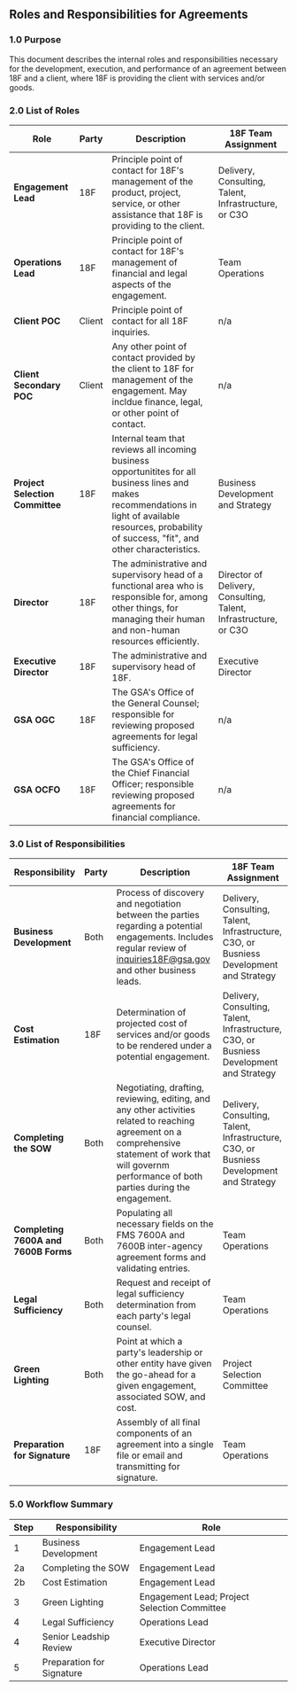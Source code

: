 ## Roles and Responsibilities for Agreements

### 1.0 Purpose

This document describes the internal roles and responsibilities necessary for the development, execution, and performance of an agreement between 18F and a client, where 18F is providing the client with services and/or goods.

### 2.0 List of Roles

Role | Party | Description | 18F Team Assignment
---- | ----- | ----------- | -------------------
**Engagement Lead** | 18F | Principle point of contact for 18F's management of the product, project, service, or other assistance that 18F is providing to the client. | Delivery, Consulting, Talent, Infrastructure, or C3O 
**Operations Lead** | 18F | Principle point of contact for 18F's management of financial and legal aspects of the engagement. | Team Operations
**Client POC** | Client | Principle point of contact for all 18F inquiries. | n/a
**Client Secondary POC** | Client | Any other point of contact provided by the client to 18F for management of the engagement.  May incldue finance, legal, or other point of contact. | n/a
**Project Selection Committee** | 18F | Internal team that reviews all incoming business opportunitites for all business lines and makes recommendations in light of available resources, probability of success, "fit", and other characteristics. | Business Development and Strategy
**Director** | 18F | The administrative and supervisory head of a functional area who is responsible for, among other things, for managing their human and non-human resources efficiently. | Director of Delivery, Consulting, Talent, Infrastructure, or C3O
**Executive Director** | 18F | The administrative and supervisory head of 18F. | Executive Director 
**GSA OGC** | 18F | The GSA's Office of the General Counsel; responsible for reviewing proposed agreements for legal sufficiency. | n/a
**GSA OCFO** | 18F | The GSA's Office of the Chief Financial Officer; responsible reviewing proposed agreements for financial compliance. | n/a

### 3.0 List of Responsibilities

Responsibility | Party | Description | 18F Team Assignment
-------------- | ----- | ----------- | -------------------
**Business Development** | Both | Process of discovery and negotiation between the parties regarding a potential engagements.  Includes regular review of inquiries18F@gsa.gov and other business leads. | Delivery, Consulting, Talent, Infrastructure, C3O, or Busniess Development and Strategy
**Cost Estimation** | 18F | Determination of projected cost of services and/or goods to be rendered under a potential engagement. | Delivery, Consulting, Talent, Infrastructure, C3O, or Busniess Development and Strategy
**Completing the SOW** | Both | Negotiating, drafting, reviewing, editing, and any other activities related to reaching agreement on a comprehensive statement of work that will governm performance of both parties during the engagement. | Delivery, Consulting, Talent, Infrastructure, C3O, or Busniess Development and Strategy
**Completing 7600A and 7600B Forms** | Both | Populating all necessary fields on the FMS 7600A and 7600B inter-agency agreement forms and validating entries. | Team Operations
**Legal Sufficiency** | Both | Request and receipt of legal sufficiency determination from each party's legal counsel. | Team Operations
**Green Lighting** | Both | Point at which a party's leadership or other entity have given the go-ahead for a given engagement, associated SOW, and cost. | Project Selection Committee
**Preparation for Signature** | 18F | Assembly of all final components of an agreement into a single file or email and transmitting for signature. | Team Operations

### 5.0 Workflow Summary

Step | Responsibility | Role
---- | -------------- | ------
1 | Business Development | Engagement Lead
2a | Completing the SOW | Engagement Lead
2b | Cost Estimation | Engagement Lead
3 | Green Lighting | Engagement Lead; Project Selection Committee
4 | Legal Sufficiency | Operations Lead
4 | Senior Leadship Review | Executive Director
5 | Preparation for Signature | Operations Lead


